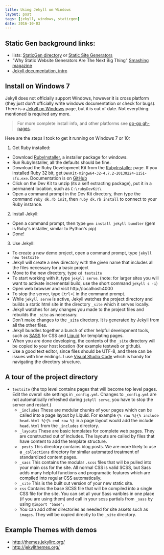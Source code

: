 ```yaml
---
title: Using Jekyll on Windows
layout: post
tags: [jekyll, windows, staticgen]
date: 2016-10-03
---
```


## Static Gen background links:

- lists: [StaticGen directory](https://www.staticgen.com/about) or [Static Site Generators](https://staticsitegenerators.net/)
- "Why Static Website Generators Are The Next Big Thing" [Smashing magazine](https://www.smashingmagazine.com/2015/11/modern-static-website-generators-next-big-thing/)
- [Jekyll documentation, intro](https://jekyllrb.com/docs/home/)

## Install on Windows 7 

Jekyll does not officially support Windows, however it is cross platform (they just don't officially write windows documentation or check for bugs). 
There is a [Jekyll on Windows](https://jekyllrb.com/docs/windows/#installation) page, but it is out of date. Not everything mentioned is required any more.

> For more complete install info, and other platforms see [go-go gh-pages](https://evanwill.github.io/go-go-ghpages/0-prep.html).

Here are the steps I took to get it running on Windows 7 or 10:

1. Get Ruby installed:
  - Download [RubyInstaller](http://rubyinstaller.org/downloads/), a installer package for windows.
  - Run RubyInstaller, all the defaults should be fine.
  - Download the Ruby Development Kit from the [RubyInstaller](http://rubyinstaller.org/downloads/) page. If you installed Ruby 32 bit, get `DevKit-mingw64-32-4.7.2-20130224-1151-sfx.exe`. Documentation is on [GitHub](https://github.com/oneclick/rubyinstaller/wiki/Development-Kit)
  - Click on the Dev Kit to unzip (its a self extracting package), put it in a permanent location, such as `C:\rubyDevKit\`
  - Open a command prompt in the Dev Kit directory, then type the command `ruby dk.rb init`, then `ruby dk.rb install` to connect to your Ruby instance.

2. Install Jekyll:
  - Open a command prompt, then type `gem install jekyll bundler` (gem is Ruby's installer, similar to Python's pip)
  - Done!

3. Use Jekyll:
  - To create a new demo project, open a command prompt, type `jekyll new testsite` 
  - Jekyll will create a new directory with the given name that includes all the files necessary for a basic project
  - Move to the new directory, type `cd testsite`
  - To start working with it, type `jekyll serve`. (note: for larger sites you will want to activate incremental build, use the short command `jekyll s -i`)
  - Open web browser and visit http://localhost:4000 
  - To stop the server, type `Ctrl+C` in the command prompt.
  - While `jekyll serve` is active, Jekyll watches the project directory and builds a static html site in the directory `_site` which it serves locally. 
  - Jekyll watches for any changes you made to the project files and rebuilds the `_site` as necessary.
  - Don't make changes to the `_site` directory. It is generated by Jekyll from all the other files. 
  - Jekyll bundles together a bunch of other helpful development tools, such as [SASS](http://sass-lang.com/) for CSS and [Liquid](https://shopify.github.io/liquid/) for templating pages. 
  - When you are done developing, the contents of the `_site` directory will be copied to your host location (for example testweb or github).
  - Use a good text editor, since files should be UTF-8, and there can be issues with line endings. I use [Visual Studio Code](https://code.visualstudio.com/) which is handy for navigating the directory structure.

## A tour of the project directory

- `testsite` (the top level contains pages that will become top level pages. Edit the overall site settings in `_config.yml`. Changes to `_config.yml` are not automatically refreshed during `jekyll serve`, you have to stop the server and restart.)
  - `_includes` These are modular chunks of your pages which can be called into a page layout by Liquid. For example `{% raw %}{% include head.html %}{% end raw %}` in a page layout would add the include `head.html` from the `_includes` directory.
  - `_layouts` These are basic templates for complete web pages. They are constructed out of includes. The layouts are called by files that have content to add the template structure.
  - `_posts` This directory contains blog posts. We are more likely to use a `_collections` directory for similar automated treatment of standardized content pages.
  - `_sass` This contains the modular `.scss` files that will be pulled into your main css for the site. All normal CSS is valid SCSS, but Sass adds many helpful functions and programatic features which are compiled into regular CSS automatically. 
  - `_site` This is the built out version of your new static site. 
  - `css` Contains the base SCSS file that will be compiled into a single CSS file for the site. You can set all your Sass varibles in one place (if you are using them) and call in your scss partials from `_sass` by using `@import "base";`
  - You can add other directories as needed for site assets such as `images`. They will be copied directly to the `_site` directory.

## Example Themes with demos

- http://themes.jekyllrc.org/
- http://jekyllthemes.org/
